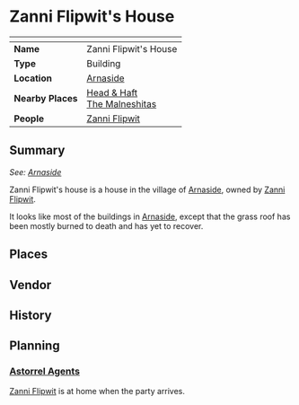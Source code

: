 # Zanni Flipwit's House

| []() | |
| --- | --- |
| **Name** | Zanni Flipwit's House |
| **Type** | Building |
| **Location** | [Arnaside](../villages/arnaside.md) |
| **Nearby Places** | [Head & Haft](inns-taverns/head-and-haft.md)<br />[The Malneshitas](temples/the-malneshitas.md) |
| **People** | [Zanni Flipwit](../../characters/zanni-flipwit.md) |

## Summary

*See: [Arnaside](../villages/arnaside.md)*

Zanni Flipwit's house is a house in the village of [Arnaside](../villages/arnaside.md), owned by [Zanni Flipwit](../../characters/zanni-flipwit.md).

It looks like most of the buildings in [Arnaside](../villages/arnaside.md), except that the grass roof has been mostly burned to death and has yet to recover.

## Places

## Vendor

## History

## Planning

### [Astorrel Agents](../../campaigns/astorrel-agents/astorrel-agents.md)

[Zanni Flipwit](../../characters/zanni-flipwit.md) is at home when the party arrives.
